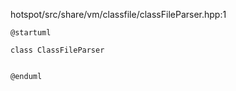 hotspot/src/share/vm/classfile/classFileParser.hpp:1

```plantuml
@startuml

class ClassFileParser


@enduml
```

